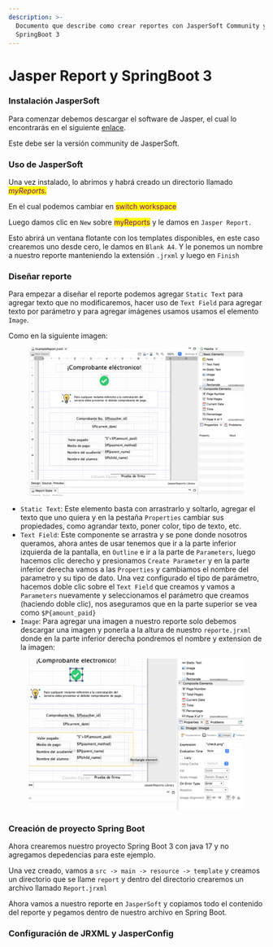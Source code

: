 ```yaml
---
description: >-
  Documento que describe como crear reportes con JasperSoft Community y
  SpringBoot 3
---
```


# Jasper Report y SpringBoot 3

### Instalación JasperSoft

Para comenzar debemos descargar el software de Jasper, el cual lo encontrarás en el siguiente [enlace](https://community.jaspersoft.com/).

Este debe ser la versión community de JasperSoft.

### Uso de JasperSoft

Una vez instalado, lo abrimos y habrá creado un directorio llamado _<mark style="color:purple;">myReports.</mark>_

En el cual podemos cambiar en <mark style="color:purple;">switch workspace</mark>

Luego damos clic en `New` sobre <mark style="color:purple;">myReports</mark> y le damos en `Jasper Report.`

Esto abrirá un ventana flotante con los templates disponibles, en este caso crearemos uno desde cero, le damos en `Blank A4`. Y le ponemos un nombre a nuestro reporte manteniendo la extensión `.jrxml` y luego en `Finish`

### Diseñar reporte

Para empezar a diseñar el reporte podemos agregar `Static Text` para agregar texto que no modificaremos, hacer uso de `Text Field` para agregar texto por parámetro y para agregar imágenes usamos usamos el elemento `Image`.

Como en la siguiente imagen:

<figure><img src="../.gitbook/assets/image (9).png" alt=""><figcaption></figcaption></figure>

* `Static Text`: Este elemento basta con arrastrarlo y soltarlo, agregar el texto que uno quiera y en la pestaña `Properties` cambiar sus propiedades, como agrandar texto, poner color, tipo de texto, etc.
* `Text Field`: Este componente se arrastra y se pone donde nosotros queramos, ahora antes de usar tenemos que ir a la parte inferior izquierda de la pantalla, en `Outline` e ir a la parte de `Parameters`, luego hacemos clic derecho y presionamos `Create Parameter` y en la parte inferior derecha vamos a las `Properties` y cambiamos el nombre del parametro y su tipo de dato. Una vez configurado el tipo de parámetro, hacemos doble clic sobre el `Text Field` que creamos y vamos a `Parameters` nuevamente y seleccionamos el parámetro que creamos (haciendo doble clic), nos aseguramos que en la parte superior se vea como `$P{amount_paid}`
* `Image`: Para agregar una imagen a nuestro reporte solo debemos descargar una imagen y ponerla a la altura de nuestro `reporte.jrxml` donde en la parte inferior derecha pondremos el nombre y extension de la imagen:

<figure><img src="../.gitbook/assets/image (10).png" alt=""><figcaption></figcaption></figure>

### Creación de proyecto Spring Boot

Ahora crearemos nuestro proyecto Spring Boot 3 con java 17 y no agregamos depedencias para este ejemplo.

Una vez creado, vamos a `src -> main -> resource -> template` y creamos un directorio que se llame `report` y dentro del directorio crearemos un archivo llamado `Report.jrxml`

Ahora vamos a nuestro reporte en `JasperSoft` y copiamos todo el contenido del reporte y pegamos dentro de nuestro archivo en Spring Boot.







### Configuración de JRXML y JasperConfig



